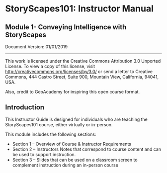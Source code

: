 # StoryScapes101: Instructor Manual
## Module 1- Conveying Intelligence with StoryScapes

Document Version: 01/01/2019

---


This work is licensed under the Creative Commons Attribution 3.0 Unported License.  To view a copy of this license, visit http://creativecommons.org/licenses/by/3.0/ or send a letter to Creative Commons, 444 Castro Street, Suite 900, Mountain View, California, 94041, USA.

Also, credit to GeoAcademy for inspiring this open course format.

## Introduction

This Instructor Guide is designed for individuals who are teaching the StoryScapes101 course, either virtually or in-person.

This module includes the following sections:

+	Section 1 – Overview of Course & Instructor Requirements
+ Section 2 – Instructors Notes that correspond to course content and can be used to support instruction.
+	Section 3 – Slides that can be used on a classroom screen to complement instruction during an in-person course
